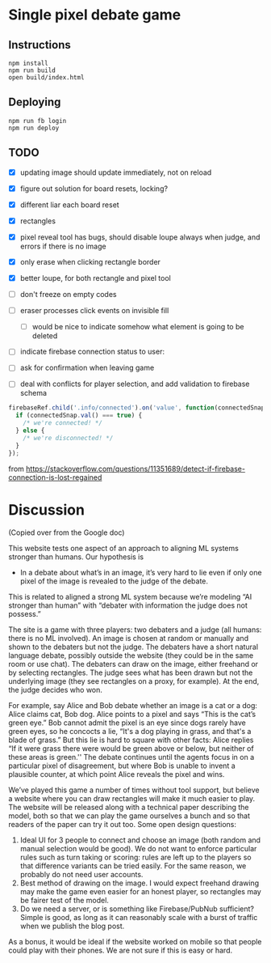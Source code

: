 Single pixel debate game
========================

## Instructions

    npm install
    npm run build
    open build/index.html

## Deploying

    npm run fb login
    npm run deploy

## TODO

- [x] updating image should update immediately, not on reload
- [x] figure out solution for board resets, locking?
- [x] different liar each board reset
- [x] rectangles
- [x] pixel reveal tool has bugs, should disable loupe always when judge, and errors if there is no image
- [x] only erase when clicking rectangle border
- [x] better loupe, for both rectangle and pixel tool


- [ ] don't freeze on empty codes
- [ ] eraser processes click events on invisible fill
  - [ ] would be nice to indicate somehow what element is going to be deleted
- [ ] indicate firebase connection status to user:
- [ ] ask for confirmation when leaving game
- [ ] deal with conflicts for player selection, and add validation to firebase schema

```js
firebaseRef.child('.info/connected').on('value', function(connectedSnap) {
  if (connectedSnap.val() === true) {
    /* we're connected! */
  } else {
    /* we're disconnected! */
  }
});
```

from https://stackoverflow.com/questions/11351689/detect-if-firebase-connection-is-lost-regained

# Discussion

(Copied over from the Google doc)

This website tests one aspect of an approach to aligning ML systems stronger
than humans.  Our hypothesis is

* In a debate about what’s in an image, it’s very hard to lie even if only one
  pixel of the image is revealed to the judge of the debate.

This is related to aligned a strong ML system because we’re modeling “AI
stronger than human” with “debater with information the judge does not
possess.”

The site is a game with three players: two debaters and a judge (all humans:
there is no ML involved).  An image is chosen at random or manually and shown
to the debaters but not the judge.  The debaters have a short natural language
debate, possibly outside the website (they could be in the same room or use
chat).  The debaters can draw on the image, either freehand or by selecting
rectangles.  The judge sees what has been drawn but not the underlying image
(they see rectangles on a proxy, for example).  At the end, the judge decides
who won.

For example, say Alice and Bob debate whether an image is a cat or a dog: Alice
claims cat, Bob dog.  Alice points to a pixel and says “This is the cat’s green
eye.”  Bob cannot admit the pixel is an eye since dogs rarely have green eyes,
so he concocts a lie, “It's a dog playing in grass, and that's a blade of
grass.”  But this lie is hard to square with other facts: Alice replies “If it
were grass there were would be green above or below, but neither of these areas
is green.''  The debate continues until the agents focus in on a particular
pixel of disagreement, but where Bob is unable to invent a plausible counter,
at which point Alice reveals the pixel and wins.

We’ve played this game a number of times without tool support, but believe a
website where you can draw rectangles will make it much easier to play.  The
website will be released along with a technical paper describing the model,
both so that we can play the game ourselves a bunch and so that readers of the
paper can try it out too.  Some open design questions:

1. Ideal UI for 3 people to connect and choose an image (both random and manual
   selection would be good).  We do not want to enforce particular rules such as
   turn taking or scoring: rules are left up to the players so that difference
   variants can be tried easily.  For the same reason, we probably do not need
   user accounts.
2. Best method of drawing on the image.  I would expect freehand drawing may make
   the game even easier for an honest player, so rectangles may be fairer test of
   the model.
3. Do we need a server, or is something like Firebase/PubNub sufficient?  Simple
   is good, as long as it can reasonably scale with a burst of traffic when we
   publish the blog post.

As a bonus, it would be ideal if the website worked on mobile so that people
could play with their phones.  We are not sure if this is easy or hard.
